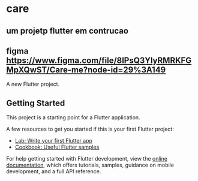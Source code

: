 # care

## um projetp flutter em contrucao

## figma https://www.figma.com/file/8IPsQ3YlyRMRKFGMpXQwST/Care-me?node-id=29%3A149


A new Flutter project.

## Getting Started

This project is a starting point for a Flutter application.

A few resources to get you started if this is your first Flutter project:

- [Lab: Write your first Flutter app](https://docs.flutter.dev/get-started/codelab)
- [Cookbook: Useful Flutter samples](https://docs.flutter.dev/cookbook)

For help getting started with Flutter development, view the
[online documentation](https://docs.flutter.dev/), which offers tutorials,
samples, guidance on mobile development, and a full API reference.
